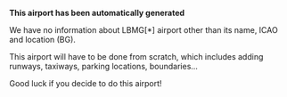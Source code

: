 **This airport has been automatically generated**

We have no information about LBMG[*] airport other than its name, ICAO and location (BG).

This airport will have to be done from scratch, which includes adding runways, taxiways, parking locations, boundaries...

Good luck if you decide to do this airport!
